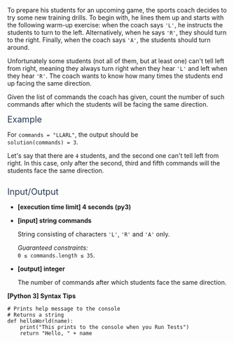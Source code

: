 <p>To prepare his students for an upcoming game, the sports coach decides to try some new training drills. To begin with, he lines them up and starts with the following warm-up exercise: when the coach says <code>'L'</code>, he instructs the students to turn to the left. Alternatively, when he says <code>'R'</code>, they should turn to the right. Finally, when the coach says <code>'A'</code>, the students should turn around.</p>
<p>Unfortunately some students (not all of them, but at least one) can't tell left from right, meaning they always turn right when they hear <code>'L'</code> and left when they hear <code>'R'</code>. The coach wants to know how many times the students end up facing the same direction.</p>
<p>Given the list of commands the coach has given, count the number of such commands after which the students will be facing the same direction.</p>
<p><span class="markdown--header" style="color:#2b3b52;font-size:1.4em">Example</span></p>
<p>For <code>commands = "LLARL"</code>, the output should be<br />
<code>solution(commands) = 3</code>.</p>
<p>Let's say that there are <code>4</code> students, and the second one can't tell left from right. In this case, only after the second, third and fifth commands will the students face the same direction.</p>
<p><img src="https://codesignal.s3.amazonaws.com/tasks/lineUp/img/example.png?_tm=1582036863271" alt /></p>
<p><span class="markdown--header" style="color:#2b3b52;font-size:1.4em">Input/Output</span></p>
<ul>
<li>
<p><strong>[execution time limit] 4 seconds (py3)</strong></p>
</li>
<li>
<p><strong>[input] string commands</strong></p>
<p>String consisting of characters <code>'L'</code>, <code>'R'</code> and <code>'A'</code> only.</p>
<p><em>Guaranteed constraints:</em><br />
<code>0 ≤ commands.length ≤ 35</code>.</p>
</li>
<li>
<p><strong>[output] integer</strong></p>
<p>The number of commands after which students face the same direction.</p>
</li>
</ul>
<p><strong>[Python 3] Syntax Tips</strong></p>
<pre><code class="language-python"><span class="hljs-comment"># Prints help message to the console</span>
<span class="hljs-comment"># Returns a string</span>
<span class="hljs-keyword">def</span> <span class="hljs-title function_">helloWorld</span>(<span class="hljs-params">name</span>):
    <span class="hljs-built_in">print</span>(<span class="hljs-string">"This prints to the console when you Run Tests"</span>)
    <span class="hljs-keyword">return</span> <span class="hljs-string">"Hello, "</span> + name

</code></pre>
